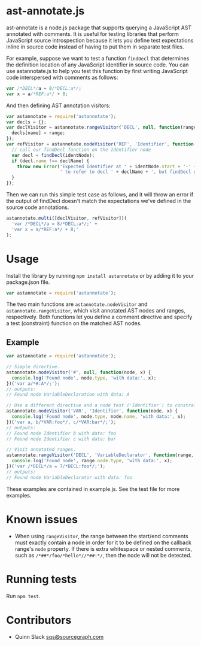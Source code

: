 ast-annotate.js
===============

ast-annotate is a node.js package that supports querying a JavaScript AST
annotated with comments. It is useful for testing libraries that perform
JavaScript source introspection because it lets you define test expectations
inline in source code instead of having to put them in separate test files.

For example, suppose we want to test a function `findDecl` that determines the
definition location of any JavaScript identifier in source code. You can use
astannotate.js to help you test this function by first writing JavaScript code
interspersed with comments as follows:

```javascript
var /*DECL*/a = 8/*DECL:a*/;
var x = a/*REF:a*/ + 8;
```

And then defining AST annotation visitors:

```javascript
var astannotate = require('astannotate');
var decls = {};
var declVisitor = astannotate.rangeVisitor('DECL', null, function(range, name) {
  decls[name] = range;
});
var refVisitor = astannotate.nodeVisitor('REF', 'Identifier', function(identNode, declName) {
  // call our findDecl function on the Identifier node
  var decl = findDecl(identNode);
  if (decl.name !== declName) {
    throw new Error('Expected Identifier at ' + identNode.start + '-' + identNode.end +
                    ' to refer to decl ' + declName + ', but findDecl gave ' + decl.name);
  }
});
```

Then we can run this simple test case as follows, and it will throw an error if
the output of findDecl doesn't match the expectations we've defined in the
source code annotations.

```javascript
astannotate.multi([declVisitor, refVisitor])(
  'var /*DECL*/a = 8/*DECL:a*/;' +
  'var x = a/*REF:a*/ + 8;'
);
```


Usage
=====

Install the library by running `npm install astannotate` or by adding it to
your package.json file.

```javascript
var astannotate = require('astannotate');
```

The two main functions are `astannotate.nodeVisitor` and
`astannotate.rangeVisitor`, which visit annotated AST nodes and ranges,
respectively. Both functions let you define a comment directive and specify a
test (constraint) function on the matched AST nodes.


Example
-------

```javascript
var astannotate = require('astannotate');

// Simple directive.
astannotate.nodeVisitor('#', null, function(node, x) {
  console.log('Found node', node.type, 'with data:', x);
})('var a/*#:A*/;');
// outputs:
// Found node VariableDeclaration with data: A

// Use a different directive and a node test ('Identifier') to constrain the matched nodes.
astannotate.nodeVisitor('VAR', 'Identifier', function(node, x) {
  console.log('Found node', node.type, node.name, 'with data:', x);
})('var a, b/*VAR:foo*/, c/*VAR:bar*/;');
// outputs:
// Found node Identifier b with data: foo
// Found node Identifier c with data: bar

// Visit annotated ranges.
astannotate.rangeVisitor('DECL', 'VariableDeclarator', function(range, x) {
  console.log('Found node', range.node.type, 'with data:', x);
})('var /*DECL*/a = 7/*DECL:foo*/;');
// outputs:
// Found node VariableDeclarator with data: foo
```

These examples are contained in example.js. See the test file for more
examples.


Known issues
=====

* When using `rangeVisitor`, the range between the start/end comments must
  exactly contain a node in order for it to be defined on the callback range's
  `node` property. If there is extra whitespace or nested comments, such as
  `/*##*/foo/*hello*//*##:*/`, then the node will not be detected.


Running tests
=============

Run `npm test`.


Contributors
============

* Quinn Slack <sqs@sourcegraph.com>
